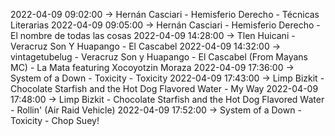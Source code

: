 2022-04-09 09:02:00 -> Hernán Casciari - Hemisferio Derecho - Técnicas Literarias
2022-04-09 09:05:00 -> Hernán Casciari - Hemisferio Derecho - El nombre de todas las cosas
2022-04-09 14:28:00 -> Tlen Huicani - Veracruz Son Y Huapango - El Cascabel
2022-04-09 14:32:00 -> vintagetubelug - Veracruz Son y Huapango - El Cascabel (From Mayans MC) - La Mata featuring Xocoyotzin Moraza
2022-04-09 17:36:00 -> System of a Down - Toxicity - Toxicity
2022-04-09 17:43:00 -> Limp Bizkit - Chocolate Starfish and the Hot Dog Flavored Water - My Way
2022-04-09 17:48:00 -> Limp Bizkit - Chocolate Starfish and the Hot Dog Flavored Water - Rollin' (Air Raid Vehicle)
2022-04-09 17:52:00 -> System of a Down - Toxicity - Chop Suey!

